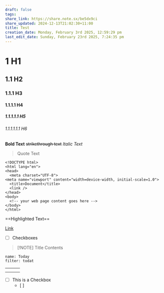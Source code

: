 ```yaml
---
draft: false
tags: 
share_link: https://share.note.sx/be5dx9ci
share_updated: 2024-12-13T21:02:30+11:00
title: Test
creation_date: Monday, February 3rd 2025, 12:59:29 pm
last_edit_date: Sunday, February 23rd 2025, 7:24:35 pm
---
```


# 1 H1

## 1.1 H2

### 1.1.1 H3

#### 1.1.1.1 H4

##### 1.1.1.1.1 H5

###### 1.1.1.1.1.1 H6

**Bold Text**
~~strikethrough text~~
*Italic Text*
> Quote Text

```
<!DOCTYPE html>
<html lang="en">
<head>
  <meta charset="UTF-8">
<meta name="viewport" content="width=device-width, initial-scale=1.0">
  <title>Document</title>
  <link />
</head>
<body>
  <!-- your web page content goes here -->
</body>
</html>

```

==Highlighted Text==

[Link](google.com)

- [ ] Checkboxes

> [!NOTE] Title
> Contents

```todoist
name: Today 
filter: todat
```

|     |     |     |
| --- | --- | --- |
|     |     |     |
|     |     |     |

- [ ] This is a Checkbox
 	- [ ]
